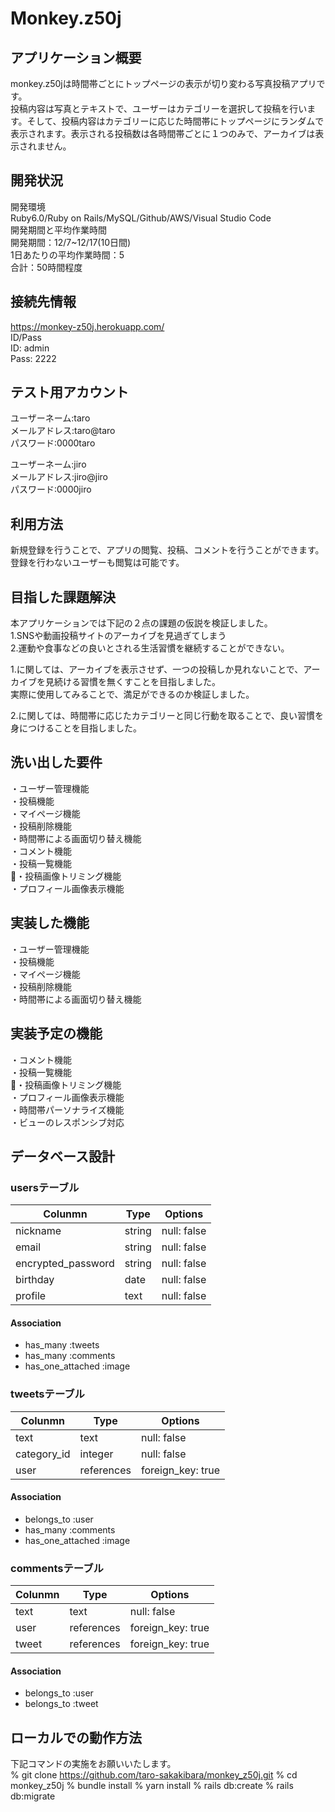 # Monkey.z50j
## アプリケーション概要
monkey.z50jは時間帯ごとにトップページの表示が切り変わる写真投稿アプリです。</br>
投稿内容は写真とテキストで、ユーザーはカテゴリーを選択して投稿を行います。そして、投稿内容はカテゴリーに応じた時間帯にトップページにランダムで表示されます。表示される投稿数は各時間帯ごとに１つのみで、アーカイブは表示されません。

## 開発状況
開発環境</br>
Ruby6.0/Ruby on Rails/MySQL/Github/AWS/Visual Studio Code</br>
開発期間と平均作業時間</br>
開発期間：12/7~12/17(10日間)</br>
1日あたりの平均作業時間：5</br>
合計：50時間程度</br>

## 接続先情報
https://monkey-z50j.herokuapp.com/</br>
ID/Pass</br>
ID: admin</br>
Pass: 2222</br>

## テスト用アカウント
ユーザーネーム:taro</br>
メールアドレス:taro@taro</br>
パスワード:0000taro</br>

ユーザーネーム:jiro</br>
メールアドレス:jiro@jiro</br>
パスワード:0000jiro</br>

## 利用方法
新規登録を行うことで、アプリの閲覧、投稿、コメントを行うことができます。
登録を行わないユーザーも閲覧は可能です。

## 目指した課題解決
本アプリケーションでは下記の２点の課題の仮説を検証しました。</br>
1.SNSや動画投稿サイトのアーカイブを見過ぎてしまう</br>
2.運動や食事などの良いとされる生活習慣を継続することができない。</br>

1.に関しては、アーカイブを表示させず、一つの投稿しか見れないことで、アーカイブを見続ける習慣を無くすことを目指しました。</br>
実際に使用してみることで、満足ができるのか検証しました。</br>

2.に関しては、時間帯に応じたカテゴリーと同じ行動を取ることで、良い習慣を身につけることを目指しました。

## 洗い出した要件
・ユーザー管理機能</br>
・投稿機能</br>
・マイページ機能</br>
・投稿削除機能</br>
・時間帯による画面切り替え機能</br>
・コメント機能</br>
・投稿一覧機能</br>
・投稿画像トリミング機能</br>
・プロフィール画像表示機能</br>

## 実装した機能
・ユーザー管理機能</br>
・投稿機能</br>
・マイページ機能</br>
・投稿削除機能</br>
・時間帯による画面切り替え機能</br>

## 実装予定の機能
・コメント機能</br>
・投稿一覧機能</br>
・投稿画像トリミング機能</br>
・プロフィール画像表示機能</br>
・時間帯パーソナライズ機能</br>
・ビューのレスポンシブ対応</br>

## データベース設計
### usersテーブル
| Colunmn            | Type            | Options           |
| ------------------ | --------------- | ----------------- |
| nickname           | string          | null: false       |
| email              | string          | null: false       |
| encrypted_password | string          | null: false       |
| birthday           | date            | null: false       |
| profile            | text            | null: false       |

#### Association
- has_many :tweets
- has_many :comments
- has_one_attached :image

### tweetsテーブル
| Colunmn            | Type            | Options           |
| ------------------ | --------------- | ----------------- |
| text               | text            | null: false       |
| category_id        | integer         | null: false       |
| user               | references      | foreign_key: true |

#### Association
- belongs_to :user
- has_many :comments
- has_one_attached :image

### commentsテーブル
| Colunmn            | Type            | Options           |
| ------------------ | --------------- | ----------------- |
| text               | text            | null: false       |
| user               | references      | foreign_key: true |
| tweet              | references      | foreign_key: true |

#### Association
- belongs_to :user
- belongs_to :tweet

## ローカルでの動作方法
下記コマンドの実施をお願いいたします。</br>
% git clone https://github.com/taro-sakakibara/monkey_z50j.git
% cd monkey_z50j
% bundle install
% yarn install
% rails db:create
% rails db:migrate
